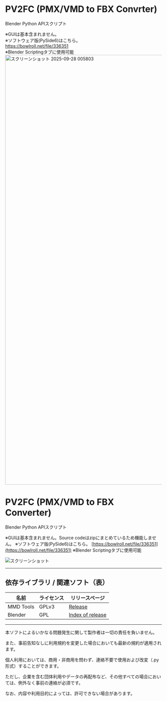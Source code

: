 # PV2FC (PMX/VMD to FBX Convrter)
Blender Python APIスクリプト<br/>

※GUIは基本含まれません。<br/>
※ソフトウェア版(PySide6)はこちら。<br/>
https://bowlroll.net/file/336351<br/>
※Blender Scriptingタブに使用可能<br/>
<img width="2560" height="1380" alt="スクリーンショット 2025-09-28 005803" src="https://github.com/user-attachments/assets/813fda16-2e09-4e3b-bd59-b64c61c41932" />


# PV2FC (PMX/VMD to FBX Converter)

Blender Python APIスクリプト

※GUIは基本含まれません。Source codeはzipにまとめているため機能しません。
※ソフトウェア版(PySide6)はこちら。
[https://bowlroll.net/file/336351](https://bowlroll.net/file/336351)
※Blender Scriptingタブに使用可能

![スクリーンショット](https://github.com/user-attachments/assets/813fda16-2e09-4e3b-bd59-b64c61c41932)

---

## 依存ライブラリ / 関連ソフト（表）

| 名前        | ライセンス | リリースページ                                                              |
| --------- | ----- | -------------------------------------------------------------------- |
| MMD Tools | GPLv3 | [Release](https://github.com/MMD-Blender/blender_mmd_tools/releases) |
| Blender   | GPL   | [Index of release](https://download.blender.org/release/)            |

---

本ソフトによるいかなる問題発生に関して製作者は一切の責任を負いません。

また、事前告知なしに利用規約を変更した場合においても最新の規約が適用されます。

個人利用においては、商用・非商用を問わず、連絡不要で使用および改変（.py形式）することができます。

ただし、企業を含む団体利用やデータの再配布など、その他すべての場合においては、例外なく事前の連絡が必須です。

なお、内容や利用目的によっては、許可できない場合があります。

